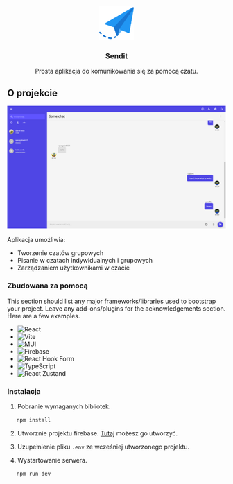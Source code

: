 <div align="center">
  <a href="https://sendit-9i5p.onrender.com">
    <img src="public/send_icon.png" alt="Logo" width="80" height="80">
  </a>

  <h3 align="center">Sendit</h3>
  <p align="center">
    Prosta aplikacja do komunikowania się za pomocą czatu.
  </p>
</div>

## O projekcie

[![Zdjęcie strony głównej](public/sendit_main_page.png)](https://sendit-9i5p.onrender.com)

Aplikacja umożliwia:
* Tworzenie czatów grupowych
* Pisanie w czatach indywidualnych i grupowych
* Zarządzaniem użytkownikami w czacie 

### Zbudowana za pomocą

This section should list any major frameworks/libraries used to bootstrap your project. Leave any add-ons/plugins for the acknowledgements section. Here are a few examples.

* ![React](https://img.shields.io/badge/react-%2320232a.svg?style=for-the-badge&logo=react&logoColor=%2361DAFB)
* ![Vite](https://img.shields.io/badge/vite-%23646CFF.svg?style=for-the-badge&logo=vite&logoColor=white)
* ![MUI](https://img.shields.io/badge/MUI-%230081CB.svg?style=for-the-badge&logo=mui&logoColor=white)
* ![Firebase](https://img.shields.io/badge/firebase-%23039BE5.svg?style=for-the-badge&logo=firebase)
* ![React Hook Form](https://img.shields.io/badge/React%20Hook%20Form-%23EC5990.svg?style=for-the-badge&logo=reacthookform&logoColor=white)
* ![TypeScript](https://img.shields.io/badge/typescript-%23007ACC.svg?style=for-the-badge&logo=typescript&logoColor=white)
* ![React Zustand](https://img.shields.io/badge/react%20zustand-%2320232a.svg?style=for-the-badge&logo=react&logoColor=%2361DAFB)

### Instalacja

1. Pobranie wymaganych bibliotek.

```sh
   npm install
```

2. Utworznie projektu firebase. [Tutaj](https://console.firebase.google.com/) możesz go utworzyć.

2. Uzupełnienie pliku `.env` ze wcześniej utworzonego projektu.

4. Wystartowanie serwera.

```sh
   npm run dev
```



